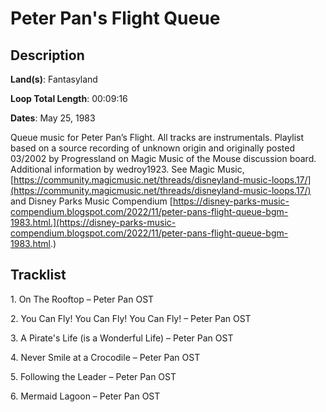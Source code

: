 # Peter Pan's Flight Queue

## Description

**Land(s)**: Fantasyland

**Loop Total Length**: 00:09:16

**Dates**: May 25, 1983

Queue music for Peter Pan’s Flight. All tracks are instrumentals. Playlist based on a source recording of unknown origin and originally posted 03/2002 by Progressland on Magic Music of the Mouse discussion board. Additional information by wedroy1923. See Magic Music, [https://community.magicmusic.net/threads/disneyland-music-loops.17/](https://community.magicmusic.net/threads/disneyland-music-loops.17/) and Disney Parks Music Compendium [https://disney-parks-music-compendium.blogspot.com/2022/11/peter-pans-flight-queue-bgm-1983.html.](https://disney-parks-music-compendium.blogspot.com/2022/11/peter-pans-flight-queue-bgm-1983.html.)

## Tracklist

1\. On The Rooftop – Peter Pan OST



2\. You Can Fly! You Can Fly! You Can Fly! – Peter Pan OST



3\. A Pirate's Life (is a Wonderful Life) – Peter Pan OST



4\. Never Smile at a Crocodile – Peter Pan OST



5\. Following the Leader – Peter Pan OST



6\. Mermaid Lagoon – Peter Pan OST


